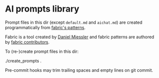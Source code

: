 # AI prompts library

Prompt files in this dir (except `default.md` and `aichat.md`) are created programmatically from [fabric's patterns](https://github.com/danielmiessler/Fabric/tree/main/data/patterns).

Fabric is a tool created by [Daniel Miessler](https://github.com/danielmiessler) and fabric patterns are authored by [fabric contributors](https://github.com/danielmiessler/fabric/graphs/contributors).

To (re-)create prompt files in this dir:

  ./create_prompts .

Pre-commit hooks may trim trailing spaces and empty lines on git commit.
